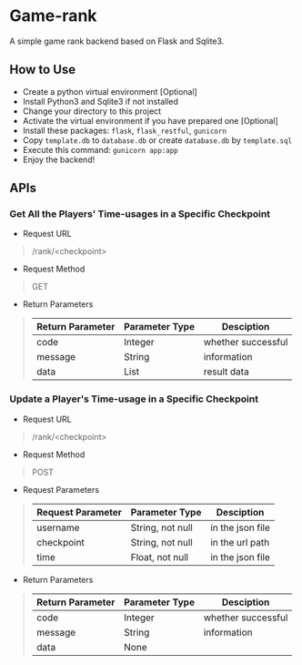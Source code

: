 # Game-rank

A simple game rank backend based on Flask and Sqlite3.

## How to Use

- Create a python virtual environment \[Optional\]
- Install Python3 and Sqlite3 if not installed
- Change your directory to this project
- Activate the virtual environment if you have prepared one \[Optional\]
- Install these packages: `flask`, `flask_restful`, `gunicorn`
- Copy `template.db` to `database.db` or create `database.db` by `template.sql`
- Execute this command: `gunicorn app:app`
- Enjoy the backend!

## APIs

### Get All the Players' Time-usages in a Specific Checkpoint

- Request URL

> /rank/\<checkpoint\>

- Request Method

> GET

- Return Parameters

> | Return Parameter | Parameter Type | Desciption         |
> | ---------------- | -------------- | ------------------ |
> | code             | Integer        | whether successful |
> | message          | String         | information        |
> | data             | List           | result data        |

### Update a Player's Time-usage in a Specific Checkpoint

- Request URL

> /rank/\<checkpoint\>

- Request Method

> POST

- Request Parameters

> | Request Parameter | Parameter Type   | Desciption         |
> | ----------------- | ---------------- | ------------------ |
> | username          | String, not null | in the json file   |
> | checkpoint        | String, not null | in the url path    |
> | time              | Float, not null  | in the json file   |

- Return Parameters

> | Return Parameter | Parameter Type | Desciption         |
> | ---------------- | -------------- | ------------------ |
> | code             | Integer        | whether successful |
> | message          | String         | information        |
> | data             | None           |                    |
